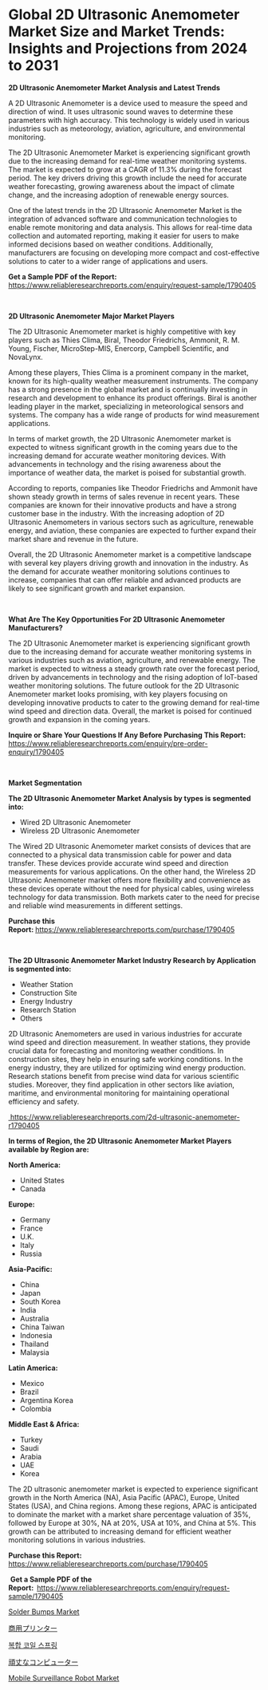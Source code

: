 <p><h1>Global 2D Ultrasonic Anemometer Market Size and Market Trends: Insights and Projections from 2024 to 2031</h1></p><p><strong>2D Ultrasonic Anemometer Market Analysis and Latest Trends</strong></p>
<p><p>A 2D Ultrasonic Anemometer is a device used to measure the speed and direction of wind. It uses ultrasonic sound waves to determine these parameters with high accuracy. This technology is widely used in various industries such as meteorology, aviation, agriculture, and environmental monitoring.</p><p>The 2D Ultrasonic Anemometer Market is experiencing significant growth due to the increasing demand for real-time weather monitoring systems. The market is expected to grow at a CAGR of 11.3% during the forecast period. The key drivers driving this growth include the need for accurate weather forecasting, growing awareness about the impact of climate change, and the increasing adoption of renewable energy sources.</p><p>One of the latest trends in the 2D Ultrasonic Anemometer Market is the integration of advanced software and communication technologies to enable remote monitoring and data analysis. This allows for real-time data collection and automated reporting, making it easier for users to make informed decisions based on weather conditions. Additionally, manufacturers are focusing on developing more compact and cost-effective solutions to cater to a wider range of applications and users.</p></p>
<p><strong>Get a Sample PDF of the Report:&nbsp;</strong> <a href="https://www.reliableresearchreports.com/enquiry/request-sample/1790405">https://www.reliableresearchreports.com/enquiry/request-sample/1790405</a></p>
<p>&nbsp;</p>
<p><strong>2D Ultrasonic Anemometer Major Market Players</strong></p>
<p><p>The 2D Ultrasonic Anemometer market is highly competitive with key players such as Thies Clima, Biral, Theodor Friedrichs, Ammonit, R. M. Young, Fischer, MicroStep-MIS, Enercorp, Campbell Scientific, and NovaLynx. </p><p>Among these players, Thies Clima is a prominent company in the market, known for its high-quality weather measurement instruments. The company has a strong presence in the global market and is continually investing in research and development to enhance its product offerings. Biral is another leading player in the market, specializing in meteorological sensors and systems. The company has a wide range of products for wind measurement applications.</p><p>In terms of market growth, the 2D Ultrasonic Anemometer market is expected to witness significant growth in the coming years due to the increasing demand for accurate weather monitoring devices. With advancements in technology and the rising awareness about the importance of weather data, the market is poised for substantial growth.</p><p>According to reports, companies like Theodor Friedrichs and Ammonit have shown steady growth in terms of sales revenue in recent years. These companies are known for their innovative products and have a strong customer base in the industry. With the increasing adoption of 2D Ultrasonic Anemometers in various sectors such as agriculture, renewable energy, and aviation, these companies are expected to further expand their market share and revenue in the future.</p><p>Overall, the 2D Ultrasonic Anemometer market is a competitive landscape with several key players driving growth and innovation in the industry. As the demand for accurate weather monitoring solutions continues to increase, companies that can offer reliable and advanced products are likely to see significant growth and market expansion.</p></p>
<p>&nbsp;</p>
<p><strong>What Are The Key Opportunities For 2D Ultrasonic Anemometer Manufacturers?</strong></p>
<p><p>The 2D Ultrasonic Anemometer market is experiencing significant growth due to the increasing demand for accurate weather monitoring systems in various industries such as aviation, agriculture, and renewable energy. The market is expected to witness a steady growth rate over the forecast period, driven by advancements in technology and the rising adoption of IoT-based weather monitoring solutions. The future outlook for the 2D Ultrasonic Anemometer market looks promising, with key players focusing on developing innovative products to cater to the growing demand for real-time wind speed and direction data. Overall, the market is poised for continued growth and expansion in the coming years.</p></p>
<p><strong>Inquire or Share Your Questions If Any Before Purchasing This Report:</strong> <a href="https://www.reliableresearchreports.com/enquiry/pre-order-enquiry/1790405">https://www.reliableresearchreports.com/enquiry/pre-order-enquiry/1790405</a></p>
<p>&nbsp;</p>
<p><strong>Market Segmentation</strong></p>
<p><strong>The 2D Ultrasonic Anemometer Market Analysis by types is segmented into:</strong></p>
<p><ul><li>Wired 2D Ultrasonic Anemometer</li><li>Wireless 2D Ultrasonic Anemometer</li></ul></p>
<p><p>The Wired 2D Ultrasonic Anemometer market consists of devices that are connected to a physical data transmission cable for power and data transfer. These devices provide accurate wind speed and direction measurements for various applications. On the other hand, the Wireless 2D Ultrasonic Anemometer market offers more flexibility and convenience as these devices operate without the need for physical cables, using wireless technology for data transmission. Both markets cater to the need for precise and reliable wind measurements in different settings.</p></p>
<p><strong>Purchase this Report:&nbsp;</strong><a href="https://www.reliableresearchreports.com/purchase/1790405">https://www.reliableresearchreports.com/purchase/1790405</a></p>
<p>&nbsp;</p>
<p><strong>The 2D Ultrasonic Anemometer Market Industry Research by Application is segmented into:</strong></p>
<p><ul><li>Weather Station</li><li>Construction Site</li><li>Energy Industry</li><li>Research Station</li><li>Others</li></ul></p>
<p><p>2D Ultrasonic Anemometers are used in various industries for accurate wind speed and direction measurement. In weather stations, they provide crucial data for forecasting and monitoring weather conditions. In construction sites, they help in ensuring safe working conditions. In the energy industry, they are utilized for optimizing wind energy production. Research stations benefit from precise wind data for various scientific studies. Moreover, they find application in other sectors like aviation, maritime, and environmental monitoring for maintaining operational efficiency and safety.</p></p>
<p><a href="https://www.reliableresearchreports.com/2d-ultrasonic-anemometer-r1790405">&nbsp;https://www.reliableresearchreports.com/2d-ultrasonic-anemometer-r1790405</a></p>
<p><strong>In terms of Region, the 2D Ultrasonic Anemometer Market Players available by Region are:</strong></p>
<p>
    <p> <strong> North America: </strong>
        <ul>
            <li>United States</li>
            <li>Canada</li>
        </ul>
        </p> 
    <p> <strong> Europe: </strong>
        <ul>
            <li>Germany</li>
            <li>France</li>
            <li>U.K.</li>
            <li>Italy</li>
            <li>Russia</li>
        </ul>
        </p> 
    <p> <strong> Asia-Pacific: </strong>
        <ul>
            <li>China</li>
            <li>Japan</li>
            <li>South Korea</li>
            <li>India</li>
            <li>Australia</li>
            <li>China Taiwan</li>
            <li>Indonesia</li>
            <li>Thailand</li>
            <li>Malaysia</li>
        </ul>
        </p> 
    <p> <strong> Latin America: </strong>
        <ul>
            <li>Mexico</li>
            <li>Brazil</li>
            <li>Argentina Korea</li>
            <li>Colombia</li>
        </ul>
        </p> 
    <p> <strong> Middle East & Africa: </strong>
        <ul>
            <li>Turkey</li>
            <li>Saudi</li>
            <li>Arabia</li>
            <li>UAE</li>
            <li>Korea</li>
        </ul>
    </p>
    </p>
<p><p>The 2D ultrasonic anemometer market is expected to experience significant growth in the North America (NA), Asia Pacific (APAC), Europe, United States (USA), and China regions. Among these regions, APAC is anticipated to dominate the market with a market share percentage valuation of 35%, followed by Europe at 30%, NA at 20%, USA at 10%, and China at 5%. This growth can be attributed to increasing demand for efficient weather monitoring solutions in various industries.</p></p>
<p><strong>Purchase this Report: </strong><a href="https://www.reliableresearchreports.com/purchase/1790405">https://www.reliableresearchreports.com/purchase/1790405</a></p>
<p>&nbsp;<strong>Get a Sample PDF of the Report:&nbsp;&nbsp;</strong><a href="https://www.reliableresearchreports.com/enquiry/request-sample/1790405">https://www.reliableresearchreports.com/enquiry/request-sample/1790405</a></p>
<p><strong></strong></p>
<p><p><a href="https://issuu.com/reportprime-2/docs/solder-bumps-market-size-2030.pptx">Solder Bumps Market</a></p><p><a href="https://github.com/mathieurico66/Market-Research-Report-List-1/blob/main/298894032051.md">商用プリンター</a></p><p><a href="https://github.com/ZacharyScthmitt4465/Market-Research-Report-List-1/blob/main/563038129307.md">복합 코일 스프링</a></p><p><a href="https://github.com/ycmtqqhvk3273/Market-Research-Report-List-1/blob/main/982571132049.md">頑丈なコンピューター</a></p><p><a href="https://github.com/irfadac/Market-Research-Report-List-3/blob/main/mobile-surveillance-robot-market.md">Mobile Surveillance Robot Market</a></p></p>